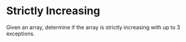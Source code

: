 # Strictly Increasing
Given an array, determine if the array is strictly increasing with up to 3 exceptions.
